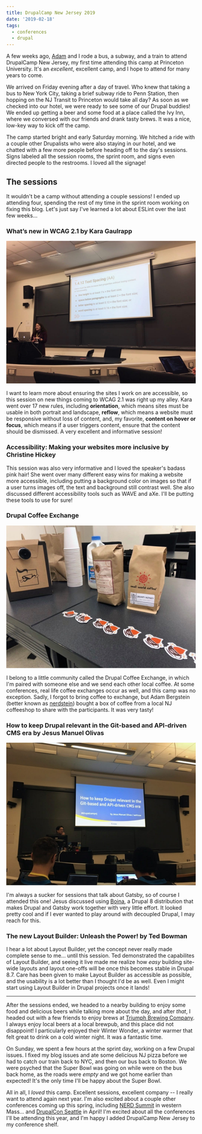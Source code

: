 ```yaml
---
title: DrupalCamp New Jersey 2019
date: '2019-02-18'
tags:
  - conferences
  - drupal
---
```


A few weeks ago, [Adam](https://phenaproxima.net) and I rode a bus, a subway, and a train to attend DrupalCamp New Jersey, my first time attending this camp at Princeton University. It's an _excellent_, excellent camp, and I hope to attend for many years to come.

We arrived on Friday evening after a day of travel. Who knew that taking a bus to New York City, taking a brief subway ride to Penn Station, then hopping on the NJ Transit to Princeton would take all day? As soon as we checked into our hotel, we were ready to see some of our Drupal buddies! We ended up getting a beer and some food at a place called the Ivy Inn, where we conversed with our friends and drank tasty brews. It was a nice, low-key way to kick off the camp.

The camp started bright and early Saturday morning. We hitched a ride with a couple other Drupalists who were also staying in our hotel, and we chatted with a few more people before heading off to the day's sessions. Signs labeled all the session rooms, the sprint room, and signs even directed people to the restrooms. I loved all the signage!

## The sessions

It wouldn't be a camp without attending a couple sessions!  I ended up attending four, spending the rest of my time in the sprint room working on fixing this blog. Let's just say I've learned a lot about ESLint over the last few weeks...

### What’s new in WCAG 2.1 by Kara Gaulrapp 

![A woman speaking in front of a group of people.](../../images/a11y.jpg)

I want to learn more about ensuring the sites I work on are accessible, so this session on new things coming to WCAG 2.1 was right up my alley. Kara went over 17 new rules, including **orientation**, which means sites must be usable in both portrait and landscape, **reflow**, which means a website must be responsive without loss of content, and, my favorite, **content on hover or focus**, which means if a user triggers content, ensure that the content should be dismissed. A very excellent and informative session!

### Accessibility: Making your websites more inclusive by Christine Hickey

This session was also very informative and I loved the speaker's badass pink hair! She went over many different easy wins for making a website more accessible, including putting a background color on images so that if a user turns images off, the text and background still contrast well. She also discussed different accessibility tools such as WAVE and aXe. I'll be putting these tools to use for sure!

### Drupal Coffee Exchange

![Coffee bags on a table in a conference room.](../../images/coffee-exchange.jpg)

I belong to a little community called the Drupal Coffee Exchange, in which I'm paired with someone else and we send each other local coffee. At some conferences, real life coffee exchanges occur as well, and this camp was no exception. Sadly, I forgot to bring coffee to exchange, but Adam Bergstein (better known as [nerdstein](https://www.drupal.org/u/nerdstein)) bought a box of coffee from a local NJ coffeeshop to share with the participants. It was very tasty!

### How to keep Drupal relevant in the Git-based and API-driven CMS era by Jesus Manuel Olivas 

![A man speaking in front of a group of people.](../../images/drupal-relevant-git.jpg)

I'm always a sucker for sessions that talk about Gatsby, so of course I attended this one! Jesus discussed using [Boina](https://github.com/weknowinc/drupal-boina), a Drupal 8 distribution that makes Drupal and Gatsby work together with very little effort. It looked pretty cool and if I ever wanted to play around with decoupled Drupal, I may reach for this.

### The new Layout Builder: Unleash the Power! by Ted Bowman

I hear a lot about Layout Builder, yet the concept never really made complete sense to me... until this session. Ted demonstrated the capabilites of Layout Builder, and seeing it live made me realize how _easy_ building site-wide layouts and layout one-offs will be once this becomes stable in Drupal 8.7. Care has been given to make Layout Builder as accessible as possible, and the usability is a lot better than I thought I'd be as well. Even I might start using Layout Builder in Drupal projects once it lands!

* * *

After the sessions ended, we headed to a nearby building to enjoy some food and delicious beers while talking more about the day, and after _that_, I headed out with a few friends to enjoy brews at [Triumph Brewing Company](https://www.triumphbrewing.com/). I always enjoy local beers at a local brewpub, and this place did not disappoint! I particularly enjoyed their Winter Wonder, a winter warmer that felt great to drink on a cold winter night. It was a fantastic time.

On Sunday, we spent a few hours at the sprint day, working on a few Drupal issues. I fixed my blog issues and ate some delicious NJ pizza before we had to catch our train back to NYC, and then our bus back to Boston. We were psyched that the Super Bowl was going on while were on the bus back home, as the roads were _empty_ and we got home earlier than expected! It's the only time I'll be happy about the Super Bowl.

All in all, I _loved_ this camp. Excellent sessions, excellent company -- I really want to attend again next year. I'm also excited about a couple other conferences coming up this spring, including [NERD Summit](http://nerdsummit.org/) in western Mass... and [DrupalCon Seattle](https://events.drupal.org/seattle2019) in April! I'm excited about all the conferences I'll be attending this year, and I'm happy I added DrupalCamp New Jersey to my conference shelf.
